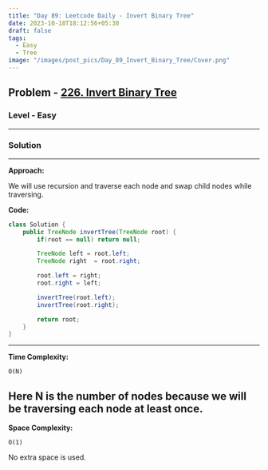 ```yaml
---
title: "Day 89: Leetcode Daily - Invert Binary Tree"
date: 2023-10-18T18:12:56+05:30
draft: false
tags:
  - Easy
  - Tree
image: "/images/post_pics/Day_89_Invert_Binary_Tree/Cover.png"
---
```


## Problem - [226. Invert Binary Tree](https://leetcode.com/problems/invert-binary-tree/)

### Level - Easy

---

### Solution

---

**Approach:**

We will use recursion and traverse each node and swap child nodes while traversing.

**Code:**

```java
class Solution {
    public TreeNode invertTree(TreeNode root) {
        if(root == null) return null;

        TreeNode left = root.left;
        TreeNode right  = root.right;

        root.left = right;
        root.right = left;

        invertTree(root.left);
        invertTree(root.right);

        return root;
    }
}

```

---

**Time Complexity:**

```
O(N)
```

## Here N is the number of nodes because we will be traversing each node at least once.

**Space Complexity:**

```
O(1)
```

No extra space is used.
